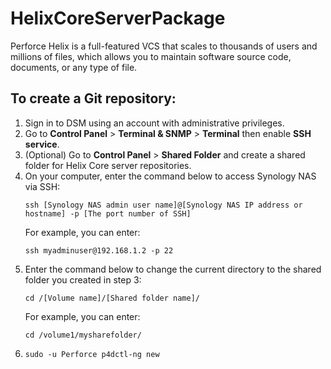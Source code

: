 # HelixCoreServerPackage

Perforce Helix is a full-featured VCS that scales to thousands of users and millions of files, which allows you to maintain software source code, documents, or any type of file.

## To create a Git repository:
1. Sign in to DSM using an account with administrative privileges.
1. Go to **Control Panel** > **Terminal & SNMP** > **Terminal** then enable **SSH service**.
1. (Optional) Go to **Control Panel** > **Shared Folder** and create a shared folder for Helix Core server repositories.
1. On your computer, enter the command below to access Synology NAS via SSH:
   ```
   ssh [Synology NAS admin user name]@[Synology NAS IP address or hostname] -p [The port number of SSH]
   ```
   For example, you can enter:
   ```
   ssh myadminuser@192.168.1.2 -p 22
   ```
1. Enter the command below to change the current directory to the shared folder you created in step 3:
   ```
   cd /[Volume name]/[Shared folder name]/
   ```
   For example, you can enter:
   ```
   cd /volume1/mysharefolder/
   ```
1. 
   ```
   sudo -u Perforce p4dctl-ng new
   ```
